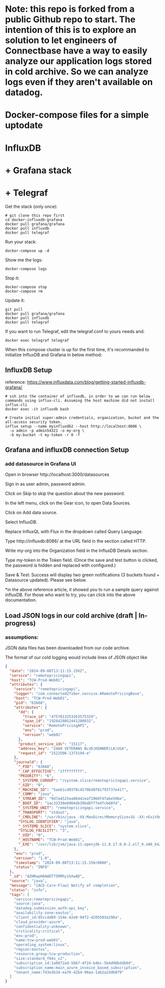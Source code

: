 # Note: this repo is forked from a public Github repo to start. The intention of this is to explore an solution to let engineers of Connectbase have a way to easily analyze our application logs stored in cold archive. So we can analyze logs even if they aren't available on datadog.

# Docker-compose files for a simple uptodate

# InfluxDB

# + Grafana stack

# + Telegraf

Get the stack (only once):

```shell
# git clone this repo first
cd docker-influxdb-grafana
docker pull grafana/grafana
docker pull influxdb
docker pull telegraf
```

Run your stack:

```
docker-compose up -d
```

Show me the logs:

```
docker-compose logs
```

Stop it:

```
docker-compose stop
docker-compose rm
```

Update it:

```
git pull
docker pull grafana/grafana
docker pull influxdb
docker pull telegraf
```

If you want to run Telegraf, edit the telegraf.conf to yours needs and:

```
docker exec telegraf telegraf
```

When this compose cluster is up for the first time, it's recommanded to initialize InfluxDB and Grafana in below method:

## InfluxDB Setup

reference: https://www.influxdata.com/blog/getting-started-influxdb-grafana/

```shell
# ssh into the container of influxdb, in order to we can run below commands using influx-cli. Assuming the host machine did not install influx-cli
docker exec -it influxdb bash

# Create initial super-admin credentials, organization, bucket and the all-access security token.
influx setup --name myinfluxdb2 --host http://localhost:8086 \
  -u admin -p admin54321 -o my-org \
  -b my-bucket -t my-token -r 0 -f
```

## Grafana and influxDB connection Setup

### add datasource in Grafana UI

Open in browser http://localhost:3000/datasources

Sign in as user admin, password admin.

Click on Skip to skip the question about the new password.

In the left menu, click on the Gear icon, to open Data Sources.

Click on Add data source.

Select InfluxDB.

Replace InfluxQL with Flux in the dropdown called Query Language.

Type http://influxdb:8086/ at the URL field in the section called HTTP.

Write my-org into the Organization field in the InfluxDB Details section.

Type my-token in the Token field. (Once the save and test button is clicked, the password is hidden and replaced with configured.)

Save & Test: Success will display two green notifications (3 buckets found + Datasource updated). Please see below.

\*in the above reference article, it showed you to run a sample query against influxDB. For those who want to try, you can click into the above documentation.

## Load JSON logs in our cold archive (draft | In-progress)

### assumptions:

JSON data files has been downloaded from our code archive.

The format of our cold logging would include lines of JSON object like

```json
{
  "date": "2024-09-08T13:11:15.156Z",
  "service": "remotepricingapi",
  "host": "TCW-Prod-Web01",
  "attributes": {
    "service": "remotepricingapi",
    "logger": "com.connected2fiber.service.ARemotePricingBase",
    "host": "TCW-Prod-Web01",
    "pid": "63668",
    "attributes": {
      "dd": {
        "trace_id": "4757013253263575329",
        "span_id": "1926428052441208032",
        "service": "RemotePricingAPI",
        "env": "prod",
        "version": "web01"
      },
      "product_service_ids": "15117",
      "address_key": "2460 VETERANS BLVD|KENNER|LA|USA",
      "request_id": "1522506-1373194-e"
    },
    "journald": {
      "_PID": "63668",
      "_CAP_EFFECTIVE": "1fffffffff",
      "PRIORITY": "6",
      "_SYSTEMD_CGROUP": "/system.slice/remotepricingapi.service",
      "_GID": "0",
      "_MACHINE_ID": "5ae61cd0378c4570bd8f81793f37e417",
      "_COMM": "java",
      "_STREAM_ID": "9d7a4525ea06441eaf2060f4fabe596e",
      "_BOOT_ID": "1ac33330e8904db39bd8ff7e4fcb60fd",
      "_SYSTEMD_UNIT": "remotepricingapi.service",
      "_TRANSPORT": "stdout",
      "_CMDLINE": "/usr/bin/java -XX:MaxDirectMemorySize=1G -XX:+ExitOnOutOfMemoryError -Xms4048m -Xmx16384m -Dlog4j2.formatMsgNoLookups=true -javaagent:/data/dd-java-agent.jar -Ddd.service=RemotePricingAPI -Ddd.env=prod -Ddd.version=web01 -Ddd.profiling.enabled=true -XX:FlightRecorderOptions=stackdepth=256 -Delastic.apm.service_name=RemotePricingAPI -Delastic.apm.server_urls=http://192.168.89.21:8200 -Delastic.apm.application_packages=org.fiber -jar -Dspring.config.location=/data/connectedworld/environments/remote_pricing_api/remotePricing.properties build/libs/RemotePricingAPI-1.0.0.jar",
      "SYSLOG_IDENTIFIER": "java",
      "_SYSTEMD_SLICE": "system.slice",
      "SYSLOG_FACILITY": "3",
      "_UID": "0",
      "_HOSTNAME": "TCW-Prod-Web01",
      "_EXE": "/usr/lib/jvm/java-11-openjdk-11.0.17.0.8-2.el7_9.x86_64/bin/java"
    },
    "env": "prod",
    "version": "1.0",
    "timestamp": "2024-09-08T13:11:15.156+0000",
    "status": "INFO"
  },
  "_id": "AZHRwpH8AADT75RMhy1kXwAD",
  "source": "java",
  "message": "[ACE-Core-Flow] Notify of completion",
  "status": "info",
  "tags": [
    "service:remotepricingapi",
    "source:java",
    "datadog.submission_auth:api_key",
    "availability-zone:eastus",
    "client_id:85cc4d89-154e-42e9-94f2-d205503a298a",
    "cloud_provider:azure",
    "confidentiality:unknown",
    "criticality:critical",
    "env:prod",
    "name:tcw-prod-web01",
    "operating_system:linux",
    "region:eastus",
    "resource_group:tcw-production",
    "size:standard_f64s_v2",
    "subscription_id:1a6072ad-5b67-4f24-b4bc-5b4d90bddb0d",
    "subscription_name:main_azure_invoice_based_subscription",
    "tenant_name:7d3e3b34-ea78-42b4-98aa-1ab2a2ddb079"
  ]
}
```
